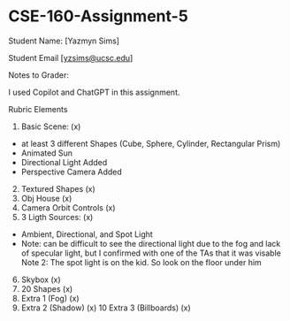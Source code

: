 # CSE-160-Assignment-5

Student Name: [Yazmyn Sims]

Student Email [yzsims@ucsc.edu]

Notes to Grader: 

I used Copilot and ChatGPT in this assignment. 

Rubric Elements
1. Basic Scene: (x)
- at least 3 different Shapes (Cube, Sphere, Cylinder, Rectangular Prism)
- Animated Sun
- Directional Light Added
- Perspective Camera Added
2. Textured Shapes (x)
3. Obj House (x)
4. Camera Orbit Controls (x)
5. 3 Ligth Sources: (x)
- Ambient, Directional, and Spot Light
- Note: can be difficult to see the directional light due to the fog and lack of specular light, but I confirmed with one of the TAs that it was visable
Note 2: The spot light is on the kid. So look on the floor under him
6. Skybox (x)
7. 20 Shapes (x)
8. Extra 1 (Fog) (x)
9. Extra 2 (Shadow) (x)
10 Extra 3 (Billboards) (x)
